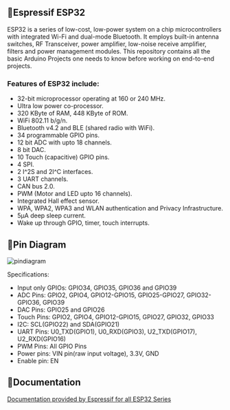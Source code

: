 ## 📌Espressif ESP32
ESP32 is a series of low-cost, low-power system on a chip microcontrollers with integrated Wi-Fi and dual-mode Bluetooth. It employs built-in antenna switches, RF Transceiver, power amplifier, low-noise receive amplifier, filters and power management modules.
This repository contains all the basic Arduino Projects one needs to know before working on end-to-end projects.
### Features of ESP32 include:
- 32-bit microprocessor operating at 160 or 240 MHz.
- Ultra low power co-processor.
- 320 KByte of RAM, 448 KByte of ROM.
-  WiFi 802.11 b/g/n.
-  Bluetooth v4.2 and BLE (shared radio with WiFi).
-  34 programmable GPIO pins.
-  12 bit ADC with upto 18 channels.
-  8 bit DAC.
-  10 Touch (capacitive) GPIO pins.
-  4 SPI.
-  2 I^2S and 2I^C interfaces.
-  3 UART channels.
- CAN bus 2.0.
-  PWM (Motor and LED upto 16 channels).
-  Integrated Hall effect sensor.
-  WPA, WPA2, WPA3 and WLAN authentication and Privacy Infrastructure.
-  5μA deep sleep current.
-  Wake up through GPIO, timer, touch interrupts.
## 📍Pin Diagram
![pindiagram](https://lastminuteengineers.b-cdn.net/wp-content/uploads/iot/ESP32-Pinout.png)

Specifications:
- Input only GPIOs: GPIO34, GPIO35, GPIO36 and GPIO39
- ADC Pins: GPIO2, GPIO4, GPIO12-GPIO15, GPIO25-GPIO27, GPIO32-GPIO36, GPIO39
- DAC Pins: GPIO25 and GPIO26
- Touch Pins: GPIO2, GPIO4, GPIO12-GPIO15, GPIO27, GPIO32, GPIO33
- I2C: SCL(GPIO22) and SDA(GPIO21)
- UART Pins: U0_TXD(GPIO1), U0_RXD(GPIO3), U2_TXD(GPIO17), U2_RXD(GPIO16)
- PWM Pins: All GPIO Pins
- Power pins: VIN pin(raw input voltage), 3.3V, GND
- Enable pin: EN
## 📃Documentation

[Documentation provided by Espressif for all ESP32 Series](https://www.espressif.com/en/support/documents/technical-documents)
